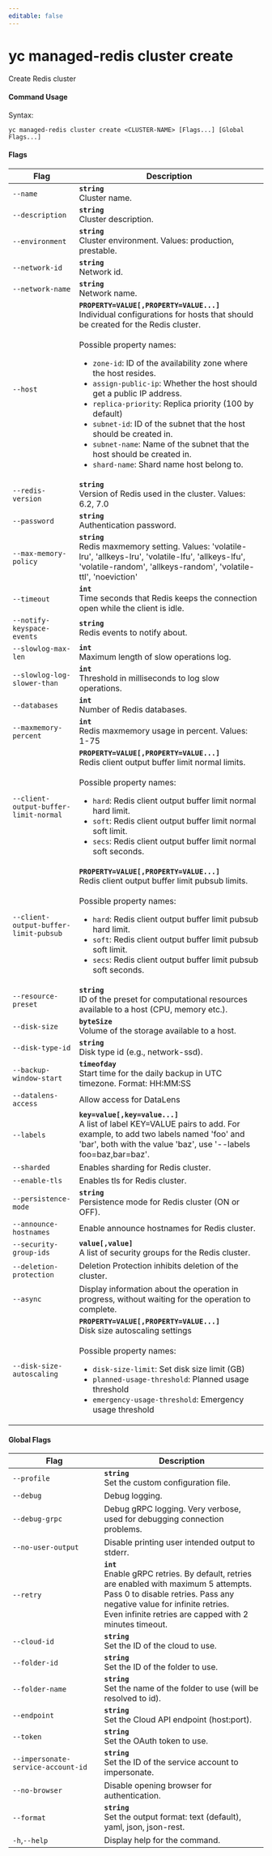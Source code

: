 ```yaml
---
editable: false
---
```


# yc managed-redis cluster create

Create Redis cluster

#### Command Usage

Syntax: 

`yc managed-redis cluster create <CLUSTER-NAME> [Flags...] [Global Flags...]`

#### Flags

| Flag | Description |
|----|----|
|`--name`|<b>`string`</b><br/>Cluster name.|
|`--description`|<b>`string`</b><br/>Cluster description.|
|`--environment`|<b>`string`</b><br/>Cluster environment. Values: production, prestable.|
|`--network-id`|<b>`string`</b><br/>Network id.|
|`--network-name`|<b>`string`</b><br/>Network name.|
|`--host`|<b>`PROPERTY=VALUE[,PROPERTY=VALUE...]`</b><br/>Individual configurations for hosts that should be created for the Redis cluster.<br/><br/>Possible property names:<br/><ul> <li><code>zone-id</code>:     ID of the availability zone where the host resides.</li> <li><code>assign-public-ip</code>:     Whether the host should get a public IP address.</li> <li><code>replica-priority</code>:     Replica priority (100 by default)</li> <li><code>subnet-id</code>:     ID of the subnet that the host should be created in.</li> <li><code>subnet-name</code>:     Name of the subnet that the host should be created in.</li> <li><code>shard-name</code>:     Shard name host belong to.</li> </ul>|
|`--redis-version`|<b>`string`</b><br/>Version of Redis used in the cluster. Values: 6.2, 7.0|
|`--password`|<b>`string`</b><br/>Authentication password.|
|`--max-memory-policy`|<b>`string`</b><br/>Redis maxmemory setting. Values: 'volatile-lru', 'allkeys-lru', 'volatile-lfu', 'allkeys-lfu', 'volatile-random', 'allkeys-random', 'volatile-ttl', 'noeviction'|
|`--timeout`|<b>`int`</b><br/>Time seconds that Redis keeps the connection open while the client is idle.|
|`--notify-keyspace-events`|<b>`string`</b><br/>Redis events to notify about.|
|`--slowlog-max-len`|<b>`int`</b><br/>Maximum length of slow operations log.|
|`--slowlog-log-slower-than`|<b>`int`</b><br/>Threshold in milliseconds to log slow operations.|
|`--databases`|<b>`int`</b><br/>Number of Redis databases.|
|`--maxmemory-percent`|<b>`int`</b><br/>Redis maxmemory usage in percent. Values: 1-75|
|`--client-output-buffer-limit-normal`|<b>`PROPERTY=VALUE[,PROPERTY=VALUE...]`</b><br/>Redis client output buffer limit normal limits.<br/><br/>Possible property names:<br/><ul> <li><code>hard</code>:     Redis client output buffer limit normal hard limit.</li> <li><code>soft</code>:     Redis client output buffer limit normal soft limit.</li> <li><code>secs</code>:     Redis client output buffer limit normal soft seconds.</li> </ul>|
|`--client-output-buffer-limit-pubsub`|<b>`PROPERTY=VALUE[,PROPERTY=VALUE...]`</b><br/>Redis client output buffer limit pubsub limits.<br/><br/>Possible property names:<br/><ul> <li><code>hard</code>:     Redis client output buffer limit pubsub hard limit.</li> <li><code>soft</code>:     Redis client output buffer limit pubsub soft limit.</li> <li><code>secs</code>:     Redis client output buffer limit pubsub soft seconds.</li> </ul>|
|`--resource-preset`|<b>`string`</b><br/>ID of the preset for computational resources available to a host (CPU, memory etc.).|
|`--disk-size`|<b>`byteSize`</b><br/>Volume of the storage available to a host.|
|`--disk-type-id`|<b>`string`</b><br/>Disk type id (e.g., network-ssd).|
|`--backup-window-start`|<b>`timeofday`</b><br/>Start time for the daily backup in UTC timezone. Format: HH:MM:SS|
|`--datalens-access`|Allow access for DataLens|
|`--labels`|<b>`key=value[,key=value...]`</b><br/>A list of label KEY=VALUE pairs to add. For example, to add two labels named 'foo' and 'bar', both with the value 'baz', use '--labels foo=baz,bar=baz'.|
|`--sharded`|Enables sharding for Redis cluster.|
|`--enable-tls`|Enables tls for Redis cluster.|
|`--persistence-mode`|<b>`string`</b><br/>Persistence mode for Redis cluster (ON or OFF).|
|`--announce-hostnames`|Enable announce hostnames for Redis cluster.|
|`--security-group-ids`|<b>`value[,value]`</b><br/>A list of security groups for the Redis cluster.|
|`--deletion-protection`|Deletion Protection inhibits deletion of the cluster.|
|`--async`|Display information about the operation in progress, without waiting for the operation to complete.|
|`--disk-size-autoscaling`|<b>`PROPERTY=VALUE[,PROPERTY=VALUE...]`</b><br/>Disk size autoscaling settings<br/><br/>Possible property names:<br/><ul> <li><code>disk-size-limit</code>:     Set disk size limit (GB)</li> <li><code>planned-usage-threshold</code>:     Planned usage threshold</li> <li><code>emergency-usage-threshold</code>:     Emergency usage threshold</li> </ul>|

#### Global Flags

| Flag | Description |
|----|----|
|`--profile`|<b>`string`</b><br/>Set the custom configuration file.|
|`--debug`|Debug logging.|
|`--debug-grpc`|Debug gRPC logging. Very verbose, used for debugging connection problems.|
|`--no-user-output`|Disable printing user intended output to stderr.|
|`--retry`|<b>`int`</b><br/>Enable gRPC retries. By default, retries are enabled with maximum 5 attempts.<br/>Pass 0 to disable retries. Pass any negative value for infinite retries.<br/>Even infinite retries are capped with 2 minutes timeout.|
|`--cloud-id`|<b>`string`</b><br/>Set the ID of the cloud to use.|
|`--folder-id`|<b>`string`</b><br/>Set the ID of the folder to use.|
|`--folder-name`|<b>`string`</b><br/>Set the name of the folder to use (will be resolved to id).|
|`--endpoint`|<b>`string`</b><br/>Set the Cloud API endpoint (host:port).|
|`--token`|<b>`string`</b><br/>Set the OAuth token to use.|
|`--impersonate-service-account-id`|<b>`string`</b><br/>Set the ID of the service account to impersonate.|
|`--no-browser`|Disable opening browser for authentication.|
|`--format`|<b>`string`</b><br/>Set the output format: text (default), yaml, json, json-rest.|
|`-h`,`--help`|Display help for the command.|
